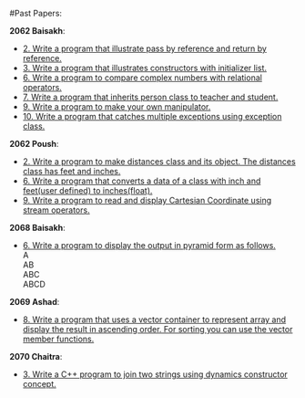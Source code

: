#Past Papers:

**2062 Baisakh**:
- [2. Write a program that illustrate pass by reference and return by reference.](https://github.com/studenton/ioe-oop/blob/master/old-questions/2062-Baisakh/q2.cpp)
- [3. Write a program that illustrates constructors with initializer list.](https://github.com/studenton/ioe-oop/blob/master/old-questions/2062-Baisakh/q3.cpp)
- [6. Write a program to compare complex numbers with relational operators.](https://github.com/studenton/ioe-oop/blob/master/old-questions/2062-Baisakh/q6.cpp)
- [7. Write a program that inherits person class to teacher and student.](https://github.com/studenton/ioe-oop/blob/master/old-questions/2062-Baisakh/q7.cpp)
- [9. Write a program to make your own manipulator.](https://github.com/studenton/ioe-oop/blob/master/old-questions/2062-Baisakh/q9.cpp)
- [10. Write a program that catches multiple exceptions using exception class.](https://github.com/studenton/ioe-oop/blob/master/old-questions/2062-Baisakh/q10.cpp)

**2062 Poush**:
- [2. Write a program to make distances class and its object. The distances class has feet and inches.](https://github.com/studenton/ioe-oop/blob/master/old-questions/2062-Poush/q1.cpp)
- [6. Write a program that converts a data of a class with inch and feet(user defined) to inches(float). ](https://github.com/studenton/ioe-oop/blob/master/old-questions/2062-Poush/q6.cpp)
- [9. Write a program to read and display Cartesian Coordinate using stream operators.](https://github.com/studenton/ioe-oop/blob/master/old-questions/2062-Poush/q9.cpp)


**2068 Baisakh**:
- [6. Write a program to display the output in pyramid form as follows.](https://github.com/studenton/ioe-oop/blob/master/old-questions/2068-Baisakh/q6.cpp)  
A  
AB  
ABC  
ABCD 


**2069 Ashad**:
- [8. Write a program that uses a vector container to represent array and display the result in ascending order. For sorting you can use the vector member functions.](https://github.com/studenton/ioe-oop/blob/master/old-questions/2069-Ashad/q8.cpp)


**2070 Chaitra**:
- [3. Write a C++ program to join two strings using dynamics constructor concept.](https://github.com/studenton/ioe-oop/blob/master/old-questions/2070-Chaitra/q3.cpp)
